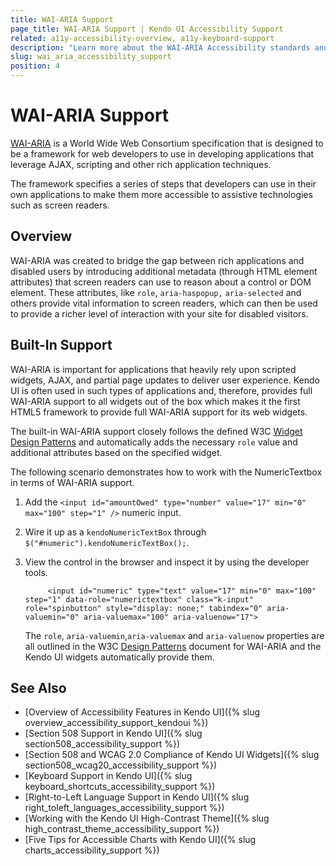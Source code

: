 ```yaml
---
title: WAI-ARIA Support
page_title: WAI-ARIA Support | Kendo UI Accessibility Support
related: a11y-accessibility-overview, a11y-keyboard-support
description: "Learn more about the WAI-ARIA Accessibility standards and their built-in support in Kendo UI components."
slug: wai_aria_accessibility_support
position: 4
---
```


# WAI-ARIA Support

[WAI-ARIA](http://www.w3.org/WAI/PF/aria-practices/) is a World Wide Web Consortium specification that is designed to be a framework for web developers to use in developing applications that leverage AJAX, scripting and other rich application techniques.

The framework specifies a series of steps that developers can use in their own applications to make them more accessible to assistive technologies such as screen readers.

## Overview

WAI-ARIA was created to bridge the gap between rich applications and disabled users by introducing additional metadata (through HTML element attributes) that screen readers can use to reason about a control or DOM element. These attributes, like `role`, `aria-haspopup,` `aria-selected` and others provide vital information to screen readers, which can then be used to provide a richer level of interaction with your site for disabled visitors.

## Built-In Support

WAI-ARIA is important for applications that heavily rely upon scripted widgets, AJAX, and partial page updates to deliver user experience. Kendo UI is often used in such types of applications and, therefore, provides full WAI-ARIA support to all widgets out of the box which makes it the first HTML5 framework to provide full WAI-ARIA support for its web widgets.

The built-in WAI-ARIA support closely follows the defined W3C [Widget Design Patterns](http://www.w3.org/WAI/PF/aria-practices/#aria_ex) and automatically adds the necessary `role` value and additional attributes based on the specified widget.

The following scenario demonstrates how to work with the NumericTextbox in terms of WAI-ARIA support.  

1. Add the `<input id="amountOwed" type="number" value="17" min="0" max="100" step="1" />` numeric input.
1. Wire it up as a `kendoNumericTextBox` through `$("#numeric").kendoNumericTextBox();`.
1. View the control in the browser and inspect it by using the developer tools.

			<input id="numeric" type="text" value="17" min="0" max="100" step="1" data-role="numerictextbox" class="k-input" role="spinbutton" style="display: none;" tabindex="0" aria-valuemin="0" aria-valuemax="100" aria-valuenow="17">

	The `role`, `aria-valuemin`,`aria-valuemax` and `aria-valuenow` properties are all outlined in the W3C [Design Patterns](http://www.w3.org/WAI/PF/aria-practices/#aria_ex) document for WAI-ARIA and the Kendo UI widgets automatically provide them.

## See Also

* [Overview of Accessibility Features in Kendo UI]({% slug overview_accessibility_support_kendoui %})
* [Section 508 Support in Kendo UI]({% slug section508_accessibility_support %})
* [Section 508 and WCAG 2.0 Compliance of Kendo UI Widgets]({% slug section508_wcag20_accessibility_support %})
* [Keyboard Support in Kendo UI]({% slug keyboard_shortcuts_accessibility_support %})
* [Right-to-Left Language Support in Kendo UI]({% slug right_toleft_languages_accessibility_support %})
* [Working with the Kendo UI High-Contrast Theme]({% slug high_contrast_theme_accessibility_support %})
* [Five Tips for Accessible Charts with Kendo UI]({% slug charts_accessibility_support %})
